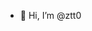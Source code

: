 - 👋 Hi, I’m @ztt0

<!---
ztt0/ztt0 is a ✨ special ✨ repository because its `README.md` (this file) appears on your GitHub profile.
You can click the Preview link to take a look at your changes.
--->
